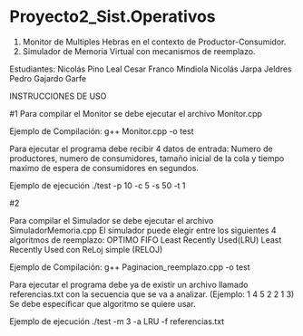# Proyecto2_Sist.Operativos

1) Monitor de Multiples Hebras en el contexto de Productor-Consumidor.
2) Simulador de Memoria Virtual con mecanismos de reemplazo.

Estudiantes: 
Nicolás Pino Leal
Cesar Franco Mindiola
Nicolás Jarpa Jeldres
Pedro Gajardo Garfe

INSTRUCCIONES DE USO

#1
Para compilar el Monitor se debe ejecutar el archivo Monitor.cpp

Ejemplo de Compilación: g++ Monitor.cpp -o test

Para ejecutar el programa debe recibir 4 datos de entrada: Numero de productores, numero de consumidores, tamaño inicial de la cola y tiempo maximo de espera de consumidores en segundos.

Ejemplo de ejecución ./test -p 10 -c 5 -s 50 -t 1


#2

Para compilar el Simulador se debe ejecutar el archivo SimuladorMemoria.cpp
El simulador puede elegir entre los siguientes 4 algoritmos de reemplazo:
OPTIMO
FIFO
Least Recently Used(LRU)
Least Recently Used con ReLoj simple (RELOJ)

Ejemplo de Compilación: g++ Paginacion_reemplazo.cpp -o test

Para ejecutar el programa debe ya de existir un archivo llamado referencias.txt con la secuencia que se va a analizar. (Ejemplo: 1 4 5 2 2 1 3)
Se debe especificar que algoritmo se quiere usar.

Ejemplo de ejecución ./test -m 3 -a LRU -f referencias.txt 

